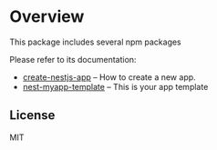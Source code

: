 # Overview

This package includes several npm packages

Please refer to its documentation:
* [create-nestjs-app](packages/create-nestjs-app/README.md) – How to create a new app.
* [nest-myapp-template](packages/nest-myapp-template/README.md) – This is your app template

## License

MIT